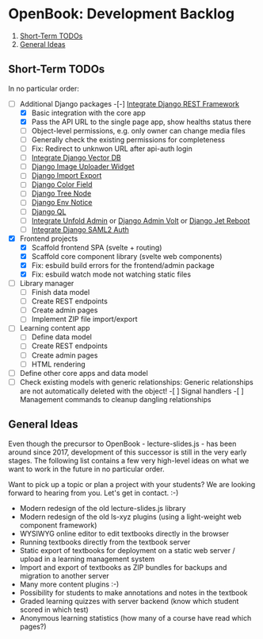 OpenBook: Development Backlog
=============================

1. [Short-Term TODOs](#short-term-todos)
1. [General Ideas](#general-ideas)

Short-Term TODOs
----------------

In no particular order:

-[ ] Additional Django packages
  -[-] [Integrate Django REST Framework](https://www.django-rest-framework.org/)
    -[X] Basic integration with the core app
    -[X] Pass the API URL to the single page app, show healths status there
    -[ ] Object-level permissions, e.g. only owner can change media files
    -[ ] Generally check the existing permissions for completeness
    -[ ] Fix: Redirect to unknwon URL after api-auth login
  -[ ] [Integrate Django Vector DB](https://pkavumba.github.io/django-vectordb/)
  -[ ] [Django Image Uploader Widget](https://github.com/inventare/django-image-uploader-widget)
  -[ ] [Django Import Export](https://github.com/django-import-export/django-import-export)
  -[ ] [Django Color Field](https://github.com/fabiocaccamo/django-colorfield)
  -[ ] [Django Tree Node](https://github.com/fabiocaccamo/django-treenode)
  -[ ] [Django Env Notice](https://github.com/dizballanze/django-admin-env-notice)
  -[ ] [Django QL](https://github.com/ivelum/djangoql)
  -[ ] [Integrate Unfold Admin](https://unfoldadmin.com/) or
       [Django Admin Volt](https://github.com/app-generator/django-admin-volt) or
       [Django Jet Reboot](https://github.com/assem-ch/django-jet-reboot?tab=readme-ov-file)
  -[ ] [Integrate Django SAML2 Auth](https://github.com/grafana/django-saml2-auth)

-[X] Frontend projects
  -[X] Scaffold frontend SPA (svelte + routing)
  -[X] Scaffold core component library (svelte web components)
  -[X] Fix: esbuild build errors for the frontend/admin package
  -[X] Fix: esbuild watch mode not watching static files

-[ ] Library manager
  -[ ] Finish data model
  -[ ] Create REST endpoints
  -[ ] Create admin pages
  -[ ] Implement ZIP file import/export

-[ ] Learning content app
  -[ ] Define data model
  -[ ] Create REST endpoints
  -[ ] Create admin pages
  -[ ] HTML rendering

-[ ] Define other core apps and data model
-[ ] Check existing models with generic relationships: Generic relationships are not automatically deleted with the object!
      -[ ] Signal handlers
      -[ ] Management commands to cleanup dangling relationships

General Ideas
-------------

Even though the precursor to OpenBook - lecture-slides.js - has been around
since 2017, development of this successor is still in the very early stages.
The following list contains a few very high-level ideas on what we want to work
in the future in no particular order.

Want to pick up a topic or plan a project with your students? We are looking forward
to hearing from you. Let's get in contact. :-)

* Modern redesign of the old lecture-slides.js library
* Modern redesign of the old ls-xyz plugins (using a light-weight web component framework)
* WYSIWYG online editor to edit textbooks directly in the browser
* Running textbooks directly from the textbook server
* Static export of textbooks for deployment on a static web server / upload in a learning management system
* Import and export of textbooks as ZIP bundles for backups and migration to another server
* Many more content plugins :-)
* Possibility for students to make annotations and notes in the textbook
* Graded learning quizzes with server backend (know which student scored in which test)
* Anonymous learning statistics (how many of a course have read which pages?)
